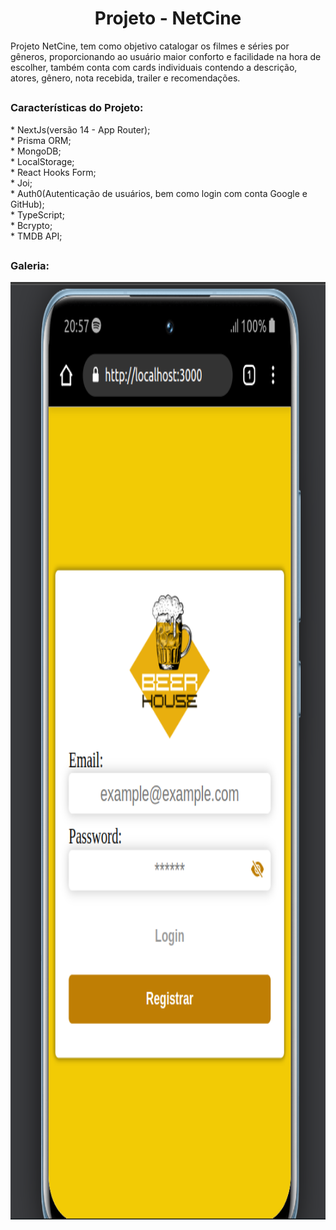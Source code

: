 <h1 align="center">Projeto - NetCine</h1>

<div>
  Projeto NetCine, tem como objetivo catalogar os filmes e séries por gêneros, proporcionando ao usuário maior conforto e facilidade na hora de escolher, também conta com cards individuais contendo a descrição, atores, gênero, nota recebida, trailer e recomendações.</div>

##

<div>
  <h3>Características do Projeto:</h3>
  * NextJs(versão 14 - App Router);</br>
  * Prisma ORM;</br>
  * MongoDB;</br>
  * LocalStorage;</br>
  * React Hooks Form;</br>
  * Joi;</br>
  * Auth0(Autenticação de usuários, bem como login com conta Google e GitHub);</br>
  * TypeScript;</br>
  * Bcrypto;</br>
  * TMDB API;</br>
</div>

##
<h3>Galeria:</h3>
<img src="https://raw.githubusercontent.com/VitorMarceloSantos/Projeto-26-Trybe-AppDelivery/main/ImagesApp/login.png" title="Projeto - 26" alt="J" width="1000" height="1500"/><br/>
